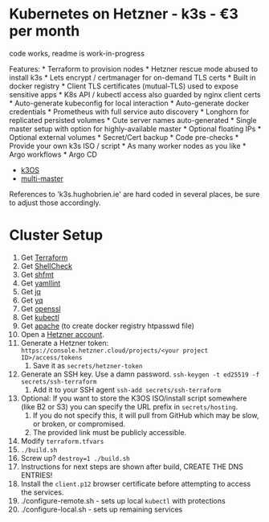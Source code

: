 # Kubernetes on Hetzner - k3s - €3 per month

code works, readme is work-in-progress

Features:
	* Terraform to provision nodes
	* Hetzner rescue mode abused to install k3s
	* Lets encrypt / certmanager for on-demand TLS certs
	* Built in docker registry
	* Client TLS certificates (mutual-TLS) used to expose sensitive apps
	* K8s API / kubectl access also guarded by nginx client certs
	* Auto-generate kubeconfig for local interaction
	* Auto-generate docker credentials
	* Prometheus with full service auto discovery
	* Longhorn for replicated persisted volumes
	* Cute server names auto-generated
	* Single master setup with option for highly-available master
	* Optional floating IPs
	* Optional external volumes
	* Secret/Cert backup
	* Code pre-checks
	* Provide your own k3s ISO / script
	* As many worker nodes as you like
	* Argo workflows
	* Argo CD

- [k3OS](https://github.com/rancher/k3os)
- [multi-master](https://rancher.com/docs/k3s/latest/en/installation/ha-embedded/)

References to 'k3s.hughobrien.ie' are hard coded in several places, be sure to adjust those accordingly.

# Cluster Setup
1. Get [Terraform](https://www.terraform.io/downloads.html)
1. Get [ShellCheck](https://www.shellcheck.net/)
1. Get [shfmt](https://github.com/mvdan/sh)
1. Get [yamllint](https://pypi.org/project/yamllint/)
1. Get [jq](https://stedolan.github.io/jq/)
1. Get [yq](https://pypi.org/project/yq/)
1. Get [openssl](https://www.openssl.org/)
1. Get [kubectl](https://kubernetes.io/docs/tasks/tools/install-kubectl/)
1. Get [apache](https://httpd.apache.org/) (to create docker registry htpasswd file)
1. Open a [Hetzner account](https://www.hetzner.com/).
1. Generate a Hetzner token: `https://console.hetzner.cloud/projects/<your project ID>/access/tokens`
	1. Save it as `secrets/hetzner-token`
1. Generate an SSH key. Use a damn password. `ssh-keygen -t ed25519 -f secrets/ssh-terraform`
	1. Add it to your SSH agent `ssh-add secrets/ssh-terraform`
1. Optional: If you want to store the K3OS ISO/install script somewhere (like B2 or S3) you can specify the URL prefix in `secrets/hosting`.
	1. If you do not specify this, it will pull from GitHub which may be slow, or broken, or compromised.
	1. The provided link must be publicly accessible.
1. Modify `terraform.tfvars`
1. `./build.sh`
1. Screw up? `destroy=1 ./build.sh`
1. Instructions for next steps are shown after build, CREATE THE DNS ENTRIES!
1. Install the `client.p12` browser certificate before attempting to access the services.
1. ./configure-remote.sh -  sets up local `kubectl` with protections
1. ./configure-local.sh  -  sets up remaining services
